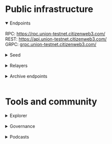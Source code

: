 # Public infrastructure 

<details open>
  <summary>Endpoints</summary>
  <br>
  RPC: <a href="https://rpc.union-testnet.citizenweb3.com/">https://rpc.union-testnet.citizenweb3.com/</a><br>
  REST: <a href="https://api.union-testnet.citizenweb3.com/">https://api.union-testnet.citizenweb3.com/</a><br>
  GRPC: <a href="grpc.union-testnet.citizenweb3.com/">grpc.union-testnet.citizenweb3.com/</a>
</details>
<br>
<details>
  <summary>Seed</summary>
6638ffb8127647f02c5df37079a6dd5593659149@195.201.197.246:17156
</details>
<br>
<details>
  <summary>Relayers</summary>
</details>
<br>
<details>
  <summary>Archive endpoints</summary>
  RPC: <br>
  API: <br>
  GRPC: <br>
</details>
<br>

# Tools and community

<details>
  <summary>Explorer</summary>
  <a href="https://validatorinfo.com/networks">Validator Info</a><br>
</details>
<br>
<details>
  <summary>Governance</summary>
  <a href="https://testnet.union.explorers.guru/proposals">Voting History</a><br>
</details>
<br>
<details>
  <summary>Podcasts</summary>
  <a href="https://www.citizenweb3.com/karelkubat">A Giant Anthill, Humanity's Future and ZK with Karel Kubat</a>
</details>